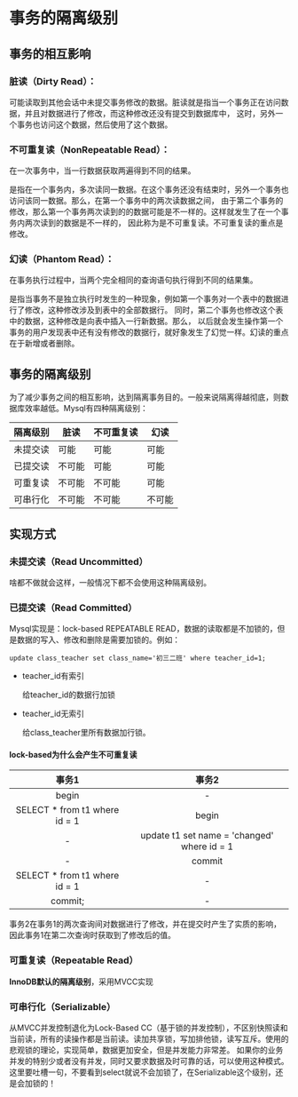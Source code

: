 # 事务的隔离级别
## 事务的相互影响
### 脏读（Dirty Read）：
可能读取到其他会话中未提交事务修改的数据。脏读就是指当一个事务正在访问数据，并且对数据进行了修改，而这种修改还没有提交到数据库中，
这时，另外一个事务也访问这个数据，然后使用了这个数据。
### 不可重复读（NonRepeatable Read）：
在一次事务中，当一行数据获取两遍得到不同的结果。

是指在一个事务内，多次读同一数据。在这个事务还没有结束时，另外一个事务也访问该同一数据。那么，在第一个事务中的两次读数据之间，
由于第二个事务的修改，那么第一个事务两次读到的的数据可能是不一样的。这样就发生了在一个事务内两次读到的数据是不一样的，
因此称为是不可重复读。不可重复读的重点是修改。
### 幻读（Phantom Read）：
在事务执行过程中，当两个完全相同的查询语句执行得到不同的结果集。

是指当事务不是独立执行时发生的一种现象，例如第一个事务对一个表中的数据进行了修改，这种修改涉及到表中的全部数据行。 
同时，第二个事务也修改这个表中的数据，这种修改是向表中插入一行新数据。那么，
以后就会发生操作第一个事务的用户发现表中还有没有修改的数据行，就好象发生了幻觉一样。幻读的重点在于新增或者删除。

## 事务的隔离级别
为了减少事务之间的相互影响，达到隔离事务目的。一般来说隔离得越彻底，则数据库效率越低。Mysql有四种隔离级别：

| 隔离级别 | 脏读 | 不可重复读 | 幻读 |
| ---- | ---- | ---- | ---- |
| 未提交读 | 可能 | 可能 | 可能 |
| 已提交读 | 不可能 | 可能 | 可能 |
| 可重复读 | 不可能 | 不可能 | 可能 |
| 可串行化 | 不可能 | 不可能 | 不可能 |

## 实现方式
### 未提交读（Read Uncommitted）
啥都不做就会这样，一般情况下都不会使用这种隔离级别。

### 已提交读（Read Committed）
Mysql实现是：lock-based REPEATABLE READ，数据的读取都是不加锁的，但是数据的写入、修改和删除是需要加锁的。例如：
```
update class_teacher set class_name='初三二班' where teacher_id=1;
```

- teacher_id有索引

    给teacher_id的数据行加锁
- teacher_id无索引

    给class_teacher里所有数据加行锁。
#### lock-based为什么会产生不可重复读
| 事务1 | 事务2 |
| :----: | :----: |
| begin | - |
| SELECT * from t1 where id = 1 | begin |
| - | update t1 set name = 'changed' where id = 1 |
| - | commit |
| SELECT * from t1 where id = 1 | - |
| commit; | - |

事务2在事务1的两次查询间对数据进行了修改，并在提交时产生了实质的影响，因此事务1在第二次查询时获取到了修改后的值。

### 可重复读（Repeatable Read）
**InnoDB默认的隔离级别**，采用MVCC实现

### 可串行化（Serializable）
从MVCC并发控制退化为Lock-Based CC（基于锁的并发控制），不区别快照读和当前读，所有的读操作都是当前读。读加共享锁，写加排他锁，读写互斥。使用的悲观锁的理论，实现简单，数据更加安全，但是并发能力非常差。
如果你的业务并发的特别少或者没有并发，同时又要求数据及时可靠的话，可以使用这种模式。
这里要吐槽一句，不要看到select就说不会加锁了，在Serializable这个级别，还是会加锁的！